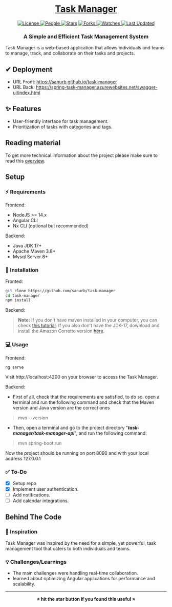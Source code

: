 <div align = "center">

<h1><a href="https://github.com/sanurb/task-manager">Task Manager</a></h1>

<a href="https://github.com/sanurb/task-manager/blob/main/LICENSE">
<img alt="License" src="https://img.shields.io/github/license/sanurb/task-manager?style=flat&color=eee&label="> </a>

<a href="https://github.com/sanurb/task-manager/graphs/contributors">
<img alt="People" src="https://img.shields.io/github/contributors/sanurb/task-manager?style=flat&color=ffaaf2&label=People"> </a>

<a href="https://github.com/sanurb/task-manager/stargazers">
<img alt="Stars" src="https://img.shields.io/github/stars/sanurb/task-manager?style=flat&color=98c379&label=Stars"></a>

<a href="https://github.com/sanurb/task-manager/network/members">
<img alt="Forks" src="https://img.shields.io/github/forks/sanurb/task-manager?style=flat&color=66a8e0&label=Forks"> </a>

<a href="https://github.com/sanurb/task-manager/watchers">
<img alt="Watches" src="https://img.shields.io/github/watchers/sanurb/task-manager?style=flat&color=f5d08b&label=Watches"> </a>

<a href="https://github.com/sanurb/task-manager/pulse">
<img alt="Last Updated" src="https://img.shields.io/github/last-commit/sanurb/task-manager?style=flat&color=e06c75&label="> </a>

<h3>A Simple and Efficient Task Management System</h3>

<!-- <figure>
  <img src="images/screenshot.png" alt="bare-minimum in action">
  <br/>
  <figcaption>bare-minimum in action</figcaption>
</figure> -->

</div>

Task Manager is a web-based application that allows individuals and teams to manage, track, and collaborate on their tasks and projects.

## ✔ Deployment 

- URL Front: https://sanurb.github.io/task-manager
- URL Back: https://spring-task-manager.azurewebsites.net/swagger-ui/index.html

## ✨ Features

- User-friendly interface for task management.
- Prioritization of tasks with categories and tags.

## Reading material

To get more technical information about the project please make sure to read this [overview](https://proyecto-informatico.gitbook.io/task-manager/technical-overview/overview).

## Setup

### ⚡ Requirements

Frontend:
- NodeJS >= 14.x
- Angular CLI
- Nx CLI (optional but recommended)

Backend:
- Java JDK 17+
- Apache Maven 3.8+
- Mysql Server 8+

### 🚀 Installation

Fronted:
```bash
git clone https://github.com/sanurb/task-manager
cd task-manager
npm install
```
Backend:
> **Note:** If you don't have maven installed in your computer, you can check [this tutorial](https://mkyong.com/maven/how-to-install-maven-in-windows/). If you also don't have the JDK-17, download and install the Amazon Corretto version [here](https://docs.aws.amazon.com/corretto/latest/corretto-17-ug/downloads-list.html).


### 💻 Usage

Frontend:
```bash
ng serve
```
Visit http://localhost:4200 on your browser to access the Task Manager.

Backend:
- First of all, check that the requirements are satisfied, to do so. open a terminal and run the following command and check that the Maven version and Java version are the correct ones

> mvn --version
- Then, open a terminal and go to the project directory "***task-manager/task-manager-api***",  and run the following command:
> mvn spring-boot:run

Now the project should be running on port 8090 and with your local address 127.0.0.1

### ✅ To-Do

- [x] Setup repo
- [x] Implement user authentication.
- [ ] Add notifications.
- [ ] Add calendar integrations.

##  Behind The Code

### 🌈 Inspiration

Task Manager was inspired by the need for a simple, yet powerful, task management tool that caters to both individuals and teams.

### 💡 Challenges/Learnings

- The main challenges were handling real-time collaboration.
- learned about optimizing Angular applications for performance and scalability.

<hr>

<div align="center">

<strong>⭐ hit the star button if you found this useful ⭐</strong><br>

<!-- <a href="https://github.com/sanurb/task-manager">Source</a> -->

</div>
